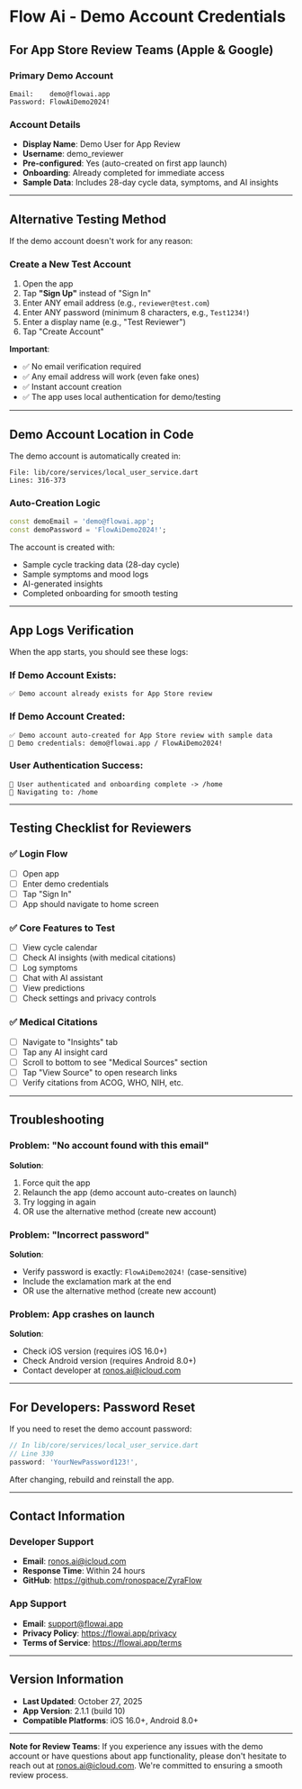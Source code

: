 # Flow Ai - Demo Account Credentials

## For App Store Review Teams (Apple & Google)

### Primary Demo Account
```
Email:    demo@flowai.app
Password: FlowAiDemo2024!
```

### Account Details
- **Display Name**: Demo User for App Review
- **Username**: demo_reviewer
- **Pre-configured**: Yes (auto-created on first app launch)
- **Onboarding**: Already completed for immediate access
- **Sample Data**: Includes 28-day cycle data, symptoms, and AI insights

---

## Alternative Testing Method

If the demo account doesn't work for any reason:

### Create a New Test Account
1. Open the app
2. Tap **"Sign Up"** instead of "Sign In"
3. Enter ANY email address (e.g., `reviewer@test.com`)
4. Enter ANY password (minimum 8 characters, e.g., `Test1234!`)
5. Enter a display name (e.g., "Test Reviewer")
6. Tap "Create Account"

**Important**: 
- ✅ No email verification required
- ✅ Any email address will work (even fake ones)
- ✅ Instant account creation
- ✅ The app uses local authentication for demo/testing

---

## Demo Account Location in Code

The demo account is automatically created in:
```
File: lib/core/services/local_user_service.dart
Lines: 316-373
```

### Auto-Creation Logic
```dart
const demoEmail = 'demo@flowai.app';
const demoPassword = 'FlowAiDemo2024!';
```

The account is created with:
- Sample cycle tracking data (28-day cycle)
- Sample symptoms and mood logs
- AI-generated insights
- Completed onboarding for smooth testing

---

## App Logs Verification

When the app starts, you should see these logs:

### If Demo Account Exists:
```
✅ Demo account already exists for App Store review
```

### If Demo Account Created:
```
✅ Demo account auto-created for App Store review with sample data
📧 Demo credentials: demo@flowai.app / FlowAiDemo2024!
```

### User Authentication Success:
```
📱 User authenticated and onboarding complete -> /home
🚀 Navigating to: /home
```

---

## Testing Checklist for Reviewers

### ✅ Login Flow
- [ ] Open app
- [ ] Enter demo credentials
- [ ] Tap "Sign In"
- [ ] App should navigate to home screen

### ✅ Core Features to Test
- [ ] View cycle calendar
- [ ] Check AI insights (with medical citations)
- [ ] Log symptoms
- [ ] Chat with AI assistant
- [ ] View predictions
- [ ] Check settings and privacy controls

### ✅ Medical Citations
- [ ] Navigate to "Insights" tab
- [ ] Tap any AI insight card
- [ ] Scroll to bottom to see "Medical Sources" section
- [ ] Tap "View Source" to open research links
- [ ] Verify citations from ACOG, WHO, NIH, etc.

---

## Troubleshooting

### Problem: "No account found with this email"
**Solution**: 
1. Force quit the app
2. Relaunch the app (demo account auto-creates on launch)
3. Try logging in again
4. OR use the alternative method (create new account)

### Problem: "Incorrect password"
**Solution**: 
- Verify password is exactly: `FlowAiDemo2024!` (case-sensitive)
- Include the exclamation mark at the end
- OR use the alternative method (create new account)

### Problem: App crashes on launch
**Solution**: 
- Check iOS version (requires iOS 16.0+)
- Check Android version (requires Android 8.0+)
- Contact developer at ronos.ai@icloud.com

---

## For Developers: Password Reset

If you need to reset the demo account password:

```dart
// In lib/core/services/local_user_service.dart
// Line 330
password: 'YourNewPassword123!',
```

After changing, rebuild and reinstall the app.

---

## Contact Information

### Developer Support
- **Email**: ronos.ai@icloud.com
- **Response Time**: Within 24 hours
- **GitHub**: https://github.com/ronospace/ZyraFlow

### App Support
- **Email**: support@flowai.app
- **Privacy Policy**: https://flowai.app/privacy
- **Terms of Service**: https://flowai.app/terms

---

## Version Information

- **Last Updated**: October 27, 2025
- **App Version**: 2.1.1 (build 10)
- **Compatible Platforms**: iOS 16.0+, Android 8.0+

---

**Note for Review Teams**: If you experience any issues with the demo account or have questions about app functionality, please don't hesitate to reach out at ronos.ai@icloud.com. We're committed to ensuring a smooth review process.
